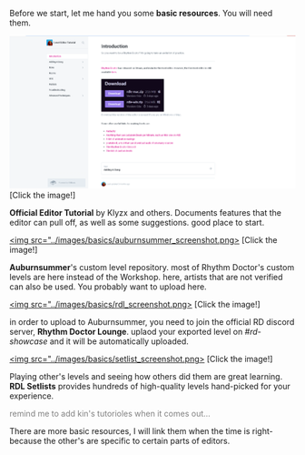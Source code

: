 Before we start, let me hand you some **basic resources**. You will need them.

[<img src="../images/basics/gitbook_screenshot.png">](https://rhythm-doctor.gitbook.io/level-editor/)
[Click the image!]

**Official Editor Tutorial** by Klyzx and others. Documents features that the editor can pull off, as well as some suggestions. good place to start. 

[<img src="../images/basics/auburnsummer_screenshot.png>](https://auburnsummer.github.io/rdlevels/)
[Click the image!]

**Auburnsummer**'s custom level repository. most of Rhythm Doctor's custom levels are here instead of the Workshop. here, artists that are not verified can also be used. You probably want to upload here.

[<img src="../images/basics/rdl_screenshot.png>](https://discord.gg/rhythmdr)
[Click the image!]

in order to upload to Auburnsummer, you need to join the official RD discord server, **Rhythm Doctor Lounge**. uplaod your exported level on *#rd-showcase* and it will be automatically uploaded.

[<img src="../images/basics/setlist_screenshot.png>](https://docs.google.com/spreadsheets/d/1acZltH8MKs81Nu-BOsaupeWfjJVDiDVoVzbIKepPdYQ/edit#gid=1233036881)
[Click the image!]

Playing other's levels and seeing how others did them are great learning. **RDL Setlists** provides hundreds of high-quality levels hand-picked for your experience.

<span style="color:#808080">remind me to add kin's tutorioles when it comes out...</span>

There are more basic resources, I will link them when the time is right- because the other's are specific to certain parts of editors.